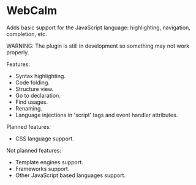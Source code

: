 # WebCalm
<!-- Plugin description -->
Adds basic support for the JavaScript language: highlighting, navigation, completion, etc.

WARNING: The plugin is still in development so something may not work properly.

Features:
- Syntax highlighting.
- Code folding.
- Structure view.
- Go to declaration.
- Find usages.
- Renaming.
- Language injections in 'script' tags and event handler attributes.

Planned features:
- CSS language support.

Not planned features:
- Template engines support.
- Frameworks support.
- Other JavaScript based languages support.
<!-- Plugin description end -->